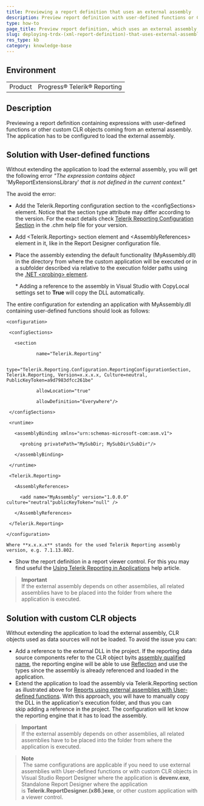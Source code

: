 ```yaml
---
title: Previewing a report definition that uses an external assembly
description: Preview report definition with user-defined functions or CLR objects defined in an external assembly
type: how-to
page_title: Preview report definition, which uses an external assembly with user-defined functions or CLR objects
slug: deploying-trdx-(xml-report-definition)-that-uses-external-assembly
res_type: kb
category: knowledge-base
---
```


## Environment
<table>
	<tbody>
		<tr>
			<td>Product</td>
			<td>Progress® Telerik® Reporting</td>
		</tr>
	</tbody>
</table>

## Description

Previewing a report definition containing expressions with user-defined functions or other custom CLR objects coming from an external assembly. The application has to be configured to load the external assembly.
  
## Solution with User-defined functions

Without extending the application to load the external assembly, you will get the following error *"The expression contains object* 'MyReportExtensionsLibrary' *that is not defined in the current context."*

The avoid the error:

- Add the Telerik.Reporting configuration section to the \<configSections\> element. Notice that the section type attribute may differ according to the version. For the exact details check <a href="/configuring-telerik-reporting" target="_blank">Telerik Reporting Configuration Section</a> in the .chm help file for your version.
- Add \<Telerik.Reporting\> section element and \<AssemblyReferences\> element in it, like in the Report Designer configuration file.
- Place the assembly extending the default functionality (MyAssembly.dll) in the directory from where the custom application will be executed or in a subfolder described via relative to the execution folder paths using the <a href="http://msdn.microsoft.com/en-US/library/823z9h8w%28v=vs.80%29" target="_blank">.NET \<probing\> element</a>.

    \* Adding a reference to the assembly in Visual Studio with CopyLocal settings set to **True** will copy the DLL automatically.

  

The entire configuration for extending an application with MyAssembly.dll containing user-defined functions should look as follows:

```
<configuration>
  
 <configSections>
  
   <section
  
           name="Telerik.Reporting"
  
           type="Telerik.Reporting.Configuration.ReportingConfigurationSection, Telerik.Reporting, Version=x.x.x.x, Culture=neutral, PublicKeyToken=a9d7983dfcc261be"
  
           allowLocation="true"
  
           allowDefinition="Everywhere"/>
  
 </configSections>
  
 <runtime>
  
   <assemblyBinding xmlns="urn:schemas-microsoft-com:asm.v1">
  
     <probing privatePath="MySubDir; MySubDir\SubDir"/>
  
   </assemblyBinding>
  
 </runtime>
  
 <Telerik.Reporting>
  
   <AssemblyReferences>
  
     <add name="MyAssembly" version="1.0.0.0" culture="neutral"publicKeyToken="null" />
  
   </AssemblyReferences>
  
 </Telerik.Reporting>
  
</configuration>
```

    Where **x.x.x.x** stands for the used Telerik Reporting assembly version, e.g. 7.1.13.802.  
  
- Show the report definition in a report viewer control. For this you may find useful the <a href="/report-viewers-overview" target="_blank">Using Telerik Reporting in Applications</a> help article.

> **Important**
> <br>
> If the external assembly depends on other assemblies, all related assemblies have to be placed into the folder from where the application is executed.
  
## Solution with custom CLR objects  

Without extending the application to load the external assembly, CLR objects used as data sources will not be loaded. To avoid the issue you can:
- Add a reference to the external DLL in the project. If the reporting data source components refer to the CLR object by ​its <a href="https://msdn.microsoft.com/en-us/library/system.type.assemblyqualifiedname%28v=vs.110%29.aspx" target="_blank">assembly qualified name</a>, the reporting engine will be able to use <a href="https://msdn.microsoft.com/en-us/library/f7ykdhsy%28v=vs.110%29.aspx" target="_blank">Reflection</a> and use the types since the assembly is already referenced and loaded in the application.
- Extend the application to load the assembly via Telerik.Reporting section as illustrated above for [Reports using external assemblies with User-defined functions](/knowledge-base/deploying-trdx-\(xml-report-definition\)-that-uses-external-assembly#reports-using-external-assemblies-with-user-defined-functions). With this approach, you will have to manually copy the DLL in the application's execution folder, and thus you can skip adding a reference in the project. The configuration will let know the reporting engine that it has to load the assembly.

> **Important**
> <br>
> If the external assembly depends on other assemblies, all related assemblies have to be placed into the folder from where the application is executed.  
    
> **Note**
> <br>
> The same configurations are applicable if you need to use external assemblies with User-defined functions or with custom CLR objects in Visual Studio Report Designer where the application is **devenv.exe**, Standalone Report Designer where the application is **Telerik.ReportDesigner.(x86.)exe**, or other custom application with a viewer control.


